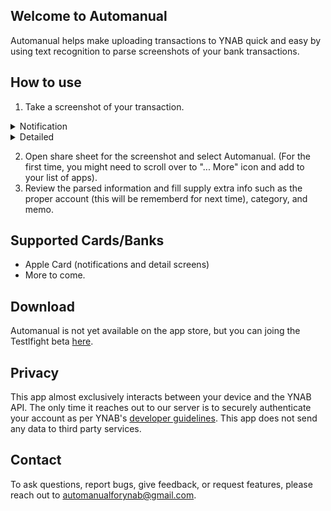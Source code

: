 ## Welcome to Automanual

Automanual helps make uploading transactions to YNAB quick and easy by using text recognition to parse screenshots of your bank transactions.

## How to use
1. Take a screenshot of your transaction.
<details><summary>Notification</summary>
  <img src="https://user-images.githubusercontent.com/7925830/164497951-faf70470-fefa-498f-aca5-4f0cc71273a8.jpeg" 
alt="Cheetah!" />
  </details>
<details><summary>Detailed</summary>
  <img src="https://user-images.githubusercontent.com/7925830/164590106-1deaa96f-187f-442f-991f-d89d4fc0e9fa.png" 
alt="Cheetah!" />
  </details>

2. Open share sheet for the screenshot and select Automanual. (For the first time, you might need to scroll over to "... More" icon and add to your list of apps).
3. Review the parsed information and fill supply extra info such as the proper account (this will be rememberd for next time), category, and memo.

## Supported Cards/Banks
* Apple Card (notifications and detail screens) 
* More to come.

## Download

Automanual is not yet available on the app store, but you can joing the Testlfight beta [here](https://testflight.apple.com/join/9gH57dyB).

## Privacy

This app almost exclusively interacts between your device and the YNAB API. The only time it reaches out to our server is to securely authenticate your account as per YNAB's [developer guidelines](https://api.youneedabudget.com/#outh-applications). This app does not send any data to third party services.

## Contact
To ask questions, report bugs, give feedback, or request features, please reach out to automanualforynab@gmail.com.
